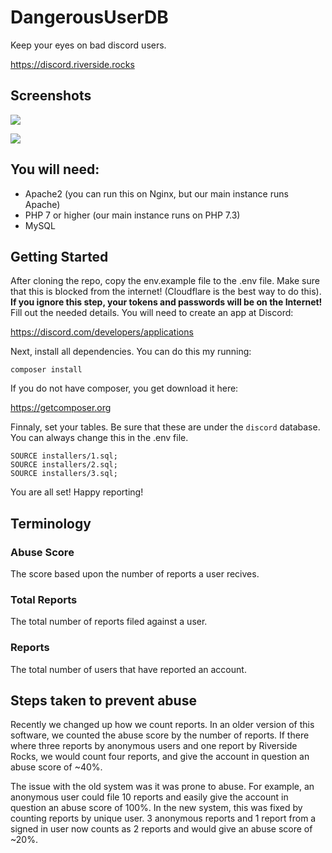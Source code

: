 # DangerousUserDB

Keep your eyes on bad discord users.

https://discord.riverside.rocks

## Screenshots

![](https://riverside.rocks/i/5f8859c696ed0.png)


![](https://riverside.rocks/i/5f8859d59592f.png)

## You will need:

- Apache2 (you can run this on Nginx, but our main instance runs Apache)
- PHP 7 or higher (our main instance runs on PHP 7.3)
- MySQL

## Getting Started

After cloning the repo, copy the env.example file to the .env file. Make sure that this is blocked from the internet! (Cloudflare is the best way to do this). **If you ignore this step, your tokens and passwords will be on the Internet!** Fill out the needed details. You will need to create an app at Discord: 

https://discord.com/developers/applications

Next, install all dependencies. You can do this my running:

`composer install`

If you do not have composer, you get download it here:

https://getcomposer.org

Finnaly, set your tables. Be sure that these are under the `discord` database. You can always change this in the .env file.

```
SOURCE installers/1.sql;
SOURCE installers/2.sql;
SOURCE installers/3.sql;
```

You are all set! Happy reporting!

## Terminology

### Abuse Score

The score based upon the number of reports a user recives.

### Total Reports

The total number of reports filed against a user.

### Reports

The total number of users that have reported an account.

## Steps taken to prevent abuse

Recently we changed up how we count reports. In an older version of this software, we counted the abuse score by the number of reports. If there where three reports by anonymous users and one report by Riverside Rocks, we would count four reports, and give the account in question an abuse score of ~40%.

The issue with the old system was it was prone to abuse. For example, an anonymous user could file 10 reports and easily give the account in question an abuse score of 100%. In the new system, this was fixed by counting reports by unique user. 3 anonymous reports and 1 report from a signed in user now counts as 2 reports and would give an abuse score of ~20%.
